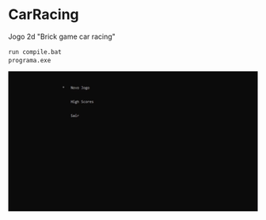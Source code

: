 # CarRacing

Jogo 2d "Brick game car racing"
```sh
run compile.bat
programa.exe
```
![alt text](CarRace.gif)
